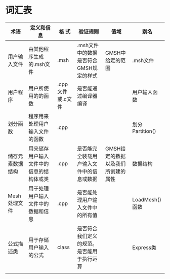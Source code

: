 # 词汇表

| 术语             | 定义和信息                               | 格  式           | 验证规则                                   | 值域                               | 别名            |
| ---------------- | ---------------------------------------- | ---------------- | ------------------------------------------ | ---------------------------------- | --------------- |
| 用户输入文件     | 由其他程序生成的.msh文件                 | .msh             | .msh文件中的数据是否符合GMSH规定的样式     | GMSH中给定的范围                   | .msh文件        |
| 用户程序         | 用户所使用的的函数                       | .cpp文件或.c文件 | 是否能通过编译器编译                       |                                    | 用户输入函数    |
| 划分函数         | 程序用来处理用户输入文件的函数           | .cpp             |                                            |                                    | 划分Partition() |
| 储存元素数据结构 | 用来储存用户输入文件中的信息的结构体或类 | .cpp             | 是否能完全装载用户输入文件中的信息或数据   | GMSH给定的数据以及我们所创建的属性 | 数据结构        |
| Mesh处理文件     | 用于处理用户输入文件中的数据和信息       | .cpp             | 是否能处理用户输入文件中的所有值           |                                    | LoadMesh()函数  |
| 公式描述类       | 用于存储用户输入的公式                   | class            | 是否符合我们定义的规范。是否能用于执行运算 |                                    | Express类       |
|                  |                                          |                  |                                            |                                    |                 |

 